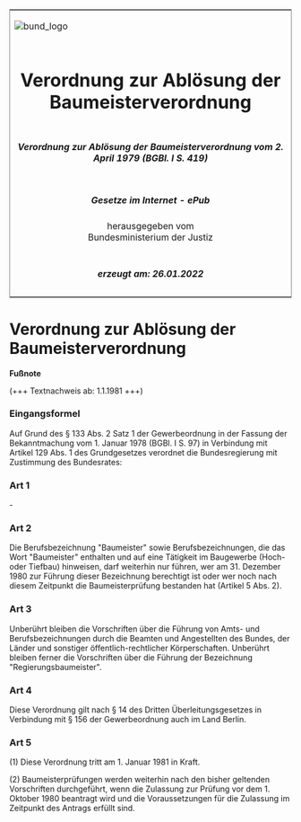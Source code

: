 <span id="DECKBLATT.html"></span>

<table border="0" frame="border" width="100%">

<tr valign="top">

<td align="left">

![bund\_logo](BfJ_2021_Web_de_de.gif)

</td>

<td align="right">

 

</td>

</tr>

<tr align="center" valign="middle">

<td colspan="2">

# Verordnung zur Ablösung der Baumeisterverordnung

</td>

</tr>

<tr align="center" valign="middle">

<td colspan="2">

##### Verordnung zur Ablösung der Baumeisterverordnung vom 2. April 1979 (BGBl. I S. 419)

</td>

</tr>

<tr align="center" valign="middle">

<td colspan="2">

  
  

##### Gesetze im Internet - ePub  
  
herausgegeben vom  
Bundesministerium der Justiz

</td>

</tr>

<tr align="center" valign="bottom">

<td colspan="2">

  
  

##### erzeugt am: 26.01.2022

</td>

</tr>

</table>

<span id="BJNR004190979.html"></span>

# Verordnung zur Ablösung der Baumeisterverordnung

<div>

  
**Fußnote**

<div class="jnhtml">

<div>

<div class="jurAbsatz">

(+++ Textnachweis ab: 1.1.1981 +++)

</div>

</div>

</div>

</div>

<span id="BJNR004190979BJNE000100319.html"></span>

### Eingangsformel  

<div>

<div class="jnhtml">

<div>

<div class="jurAbsatz">

Auf Grund des § 133 Abs. 2 Satz 1 der Gewerbeordnung in der Fassung der
Bekanntmachung vom 1. Januar 1978 (BGBl. I S. 97) in Verbindung mit
Artikel 129 Abs. 1 des Grundgesetzes verordnet die Bundesregierung mit
Zustimmung des Bundesrates:

</div>

</div>

</div>

</div>

<span id="BJNR004190979BJNE000200319.html"></span>

### Art 1  

<div>

<div class="jnhtml">

<div>

<div class="jurAbsatz">

\-

</div>

</div>

</div>

</div>

<span id="BJNR004190979BJNE000300319.html"></span>

### Art 2  

<div>

<div class="jnhtml">

<div>

<div class="jurAbsatz">

Die Berufsbezeichnung "Baumeister" sowie Berufsbezeichnungen, die das
Wort "Baumeister" enthalten und auf eine Tätigkeit im Baugewerbe (Hoch-
oder Tiefbau) hinweisen, darf weiterhin nur führen, wer am 31. Dezember
1980 zur Führung dieser Bezeichnung berechtigt ist oder wer noch nach
diesem Zeitpunkt die Baumeisterprüfung bestanden hat (Artikel 5 Abs. 2).

</div>

</div>

</div>

</div>

<span id="BJNR004190979BJNE000400319.html"></span>

### Art 3  

<div>

<div class="jnhtml">

<div>

<div class="jurAbsatz">

Unberührt bleiben die Vorschriften über die Führung von Amts- und
Berufsbezeichnungen durch die Beamten und Angestellten des Bundes, der
Länder und sonstiger öffentlich-rechtlicher Körperschaften. Unberührt
bleiben ferner die Vorschriften über die Führung der Bezeichnung
"Regierungsbaumeister".

</div>

</div>

</div>

</div>

<span id="BJNR004190979BJNE000500319.html"></span>

### Art 4  

<div>

<div class="jnhtml">

<div>

<div class="jurAbsatz">

Diese Verordnung gilt nach § 14 des Dritten Überleitungsgesetzes in
Verbindung mit § 156 der Gewerbeordnung auch im Land Berlin.

</div>

</div>

</div>

</div>

<span id="BJNR004190979BJNE000600319.html"></span>

### Art 5  

<div>

<div class="jnhtml">

<div>

<div class="jurAbsatz">

(1) Diese Verordnung tritt am 1. Januar 1981 in Kraft.

</div>

<div class="jurAbsatz">

(2) Baumeisterprüfungen werden weiterhin nach den bisher geltenden
Vorschriften durchgeführt, wenn die Zulassung zur Prüfung vor dem 1.
Oktober 1980 beantragt wird und die Voraussetzungen für die Zulassung im
Zeitpunkt des Antrags erfüllt sind.

</div>

</div>

</div>

</div>
